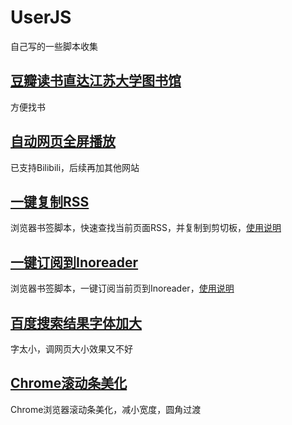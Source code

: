 # UserJS

自己写的一些脚本收集

## [豆瓣读书直达江苏大学图书馆](https://greasyfork.org/zh-CN/scripts/373109-豆瓣读书直达江苏大学图书馆)

方便找书

## [自动网页全屏播放](https://greasyfork.org/zh-CN/scripts/384233-自动网页全屏播放)

已支持Bilibili，后续再加其他网站

## [一键复制RSS](https://gist.github.com/ttttmr/d44e40e92abb4966edcdee2e09fe8ffc)

浏览器书签脚本，快速查找当前页面RSS，并复制到剪切板，[使用说明](https://tmr.js.org/p/2d708812/)

## [一键订阅到Inoreader](https://gist.github.com/ttttmr/577acf8a7ddf97c8972a6132a15e238a)

浏览器书签脚本，一键订阅当前页到Inoreader，[使用说明](https://tmr.js.org/p/dd73704/)

## [百度搜索结果字体加大](https://userstyles.org/styles/161453/baidu-search-font-size)

字太小，调网页大小效果又不好

## [Chrome滚动条美化](https://userstyles.org/styles/161455/chrome-scrollbar-beautify)

Chrome浏览器滚动条美化，减小宽度，圆角过渡
